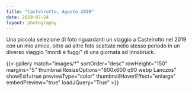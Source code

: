 ```yaml
---
title: "Castelrotto, Agosto 2019"
date: 2019-07-24
layout: photography
---
```


Una piccola selezione di foto riguardanti un viaggio a Castelrotto nel 2019 con un mio amico, oltre ad altre foto scattate nello stesso periodo in un diverso viaggio "mordi e fuggi" di una giornata ad Innsbruck. 

{{< gallery match="images/*" sortOrder="desc" rowHeight="150" margins="5" thumbnailResizeOptions="600x600 q90 webp Lanczos" showExif=true previewType="color" thumbnailHoverEffect="enlarge" embedPreview="true" loadJQuery="True" >}}

